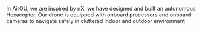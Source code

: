 In AirOU, we are inspired by nX, we have designed and built an autonomous Hexacopter. Our drone is equipped with onboard processors and onboard cameras to navigate safely in  cluttered indoor and outdoor environment
